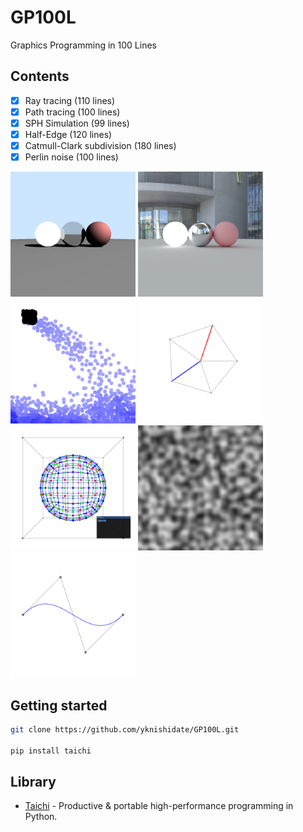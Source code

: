# GP100L

Graphics Programming in 100 Lines

## Contents

- [x] Ray tracing (110 lines)
- [x] Path tracing (100 lines)
- [x] SPH Simulation (99 lines)
- [x] Half-Edge (120 lines)
- [x] Catmull-Clark subdivision (180 lines)
- [x] Perlin noise (100 lines)

<p align="left">
<img width="200" alt="" src="docs/images/raytracing.jpg">
<img width="200" alt="" src="docs/images/pathtracing.jpg">
<img width="200" alt="" src="docs/images/sph.jpg">
<img width="200" alt="" src="docs/images/half_edge.jpg">
<img width="200" alt="" src="docs/images/subdivision.jpg">
<img width="200" alt="" src="docs/images/perlin_noise.jpg">
<img width="200" alt="" src="docs/images/bezier.jpg">
</p>

## Getting started

```sh
git clone https://github.com/yknishidate/GP100L.git

pip install taichi
```

## Library

- [Taichi](https://github.com/taichi-dev/taichi) - Productive & portable high-performance programming in Python.
